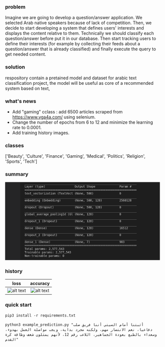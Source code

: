 ### problem
Imagine we are going to develop a question/answer application.  We selected Arab native speakers because of lack of competition. Then, we decide to start developing a system that defines users' interests and displays the content relative to them.
Technically we should classify each question/answer before put it in our database. Then start tracking users to define their interests (for example by collecting their feeds about a question/answer that is already classified) and finally execute the query to get needed content.
### solution
respository contain a pretained model and dataset for arabic text classification project, the model will be  useful as core of a recommended system based on text,
### what's news 
- Add "gaming" cclass : add 6500 articles scraped from https://www.vga4a.com/ using selenium.
- Change the number of epochs from 6 to 12 and minimize the learning rate to 0.0001.
- Add training history images.

### classes
['Beauty', 'Culture', 'Finance', 'Gaming', 'Medical', 'Politics', 'Religion', 'Sports', 'Tech']
### summary
![alt text](https://github.com/aizen991/arabic-text-classification/blob/main/Screenshot%20from%202021-10-02%2019-07-42.png)
### history
loss            |  accuracy
:-------------------------:|:-------------------------:
![alt text](https://github.com/aizen991/conclusion/blob/add-beauty-class/loss.png) | ![alt text](https://github.com/aizen991/conclusion/blob/add-beauty-class/accurancy.png)




### quick start

```
pip3 install -r requirements.txt
```
```
python3 example_prediction.py "أثبتنا أمام السيتي أننا فريق صلب دفاعيا، نعم الانتصار مهم، ولكنه مجرد بداية، ويجب مواصلة العمل بهدوء، وسعداء بالطبع بعودة الجماهير، اللاعب رقم 12، لأنهم يمثلون شغف وطاقة كرة القدم"
```


